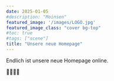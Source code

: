 ```yaml
---
date: 2025-01-05
#description: "Moinsen"
featured_image: '/images/LOGO.jpg'
featured_image_class: "cover bg-top"
#toc: true
#tags: ["scene"]
title: "Unsere neue Homepage"
---
```


Endlich ist unsere neue Homepage online.

🎉🥳🎶🎵
